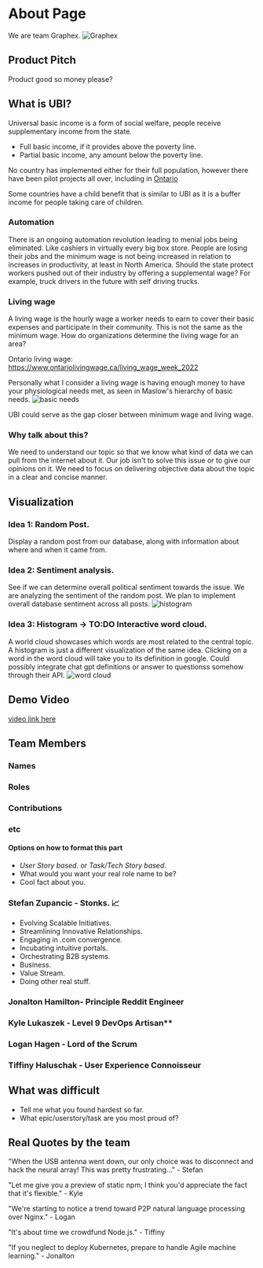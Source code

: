 # About Page 
We are team Graphex.
![Graphex](https://i.imgur.com/LjZ0Gg5.png)

## Product Pitch
Product good so money please?

## What is UBI?
Universal basic income is a form of social welfare, people receive supplementary income from the state. 
- Full basic income, if it provides above the poverty line.
- Partial basic income, any amount below the poverty line.

No country has implemented either for their full population, however there have been pilot projects all over, including in [Ontario](https://www.ontario.ca/page/ontario-basic-income-pilot)

Some countries have a child benefit that is similar to UBI as it is a buffer income for people taking care of children.

### Automation
There is an ongoing automation revolution leading to menial jobs being eliminated. Like cashiers in virtually every big box store. People are losing their jobs and the minimum wage is not being increased in relation to increases in productivity, at least in North America. Should the state protect workers pushed out of their industry by offering a supplemental wage? For example, truck drivers in the future with self driving trucks.

### Living wage
A living wage is the hourly wage a worker needs to earn to cover their basic expenses and participate in their community. This is not the same as the minimum wage. How do organizations determine the living wage for an area?

Ontario living wage: https://www.ontariolivingwage.ca/living_wage_week_2022

Personally what I consider a living wage is having enough money to have your physiological needs met, as seen in Maslow's hierarchy of basic needs.
![basic needs](https://i.imgur.com/MBB3Gwk.jpg)

UBI could serve as the gap closer between minimum wage and living wage.

### Why talk about this?
We need to understand our topic so that we know what kind of data we can pull from the internet about it. Our job isn't to solve this issue or to give our opinions on it. We need to focus on delivering objective data about the topic in a clear and concise manner.

## Visualization

### Idea 1: Random Post.
Display a random post from our database, along with information about where and when it came from.

### Idea 2: Sentiment analysis.
See if we can determine overall political sentiment towards the issue. We are analyzing the sentiment of the random post. We plan to implement overall database sentiment across all posts.
![histogram](https://upload.wikimedia.org/wikipedia/commons/thumb/d/d9/Black_cherry_tree_histogram.svg/800px-Black_cherry_tree_histogram.svg.png)

### Idea 3: Histogram -> TO:DO Interactive word cloud. 
A world cloud showcases which words are most related to the central topic. A histogram is just a different visualization of the same idea.
Clicking on a word in the word cloud will take you to its definition in google. Could possibly integrate chat gpt definitions or answer to questionss somehow through their API.
![word cloud](https://i.imgur.com/iPIfVIQ.jpg)


## Demo Video

[video link here](https://www.youtube.com/watch?v=dQw4w9WgXcQ)

## Team Members
### Names
### Roles
### Contributions
### etc

#### Options on how to format this part
- *User Story based.* or *Task/Tech Story based*.
- What would you want your real role name to be?
- Cool fact about you.


### Stefan Zupancic - **Stonks. 📈**
- Evolving Scalable Initiatives.
- Streamlining Innovative Relationships.
- Engaging in .com convergence.
- Incubating intuitive portals.
- Orchestrating B2B systems.
- Business.
- Value Stream. 
- Doing other real stuff.

### Jonalton Hamilton- **Principle Reddit Engineer**

### Kyle Lukaszek - **Level 9 DevOps Artisan****

### Logan Hagen - **Lord of the Scrum**

### Tiffiny Haluschak - **User Experience Connoisseur**

## What was difficult
- Tell me what you found hardest so far.
- What epic/userstory/task are you most proud of?

## Real Quotes by the team

"When the USB antenna went down, our only choice was to disconnect and hack the neural array! This was pretty frustrating..." - Stefan

"Let me give you a preview of static npm; I think you'd appreciate the fact that it's flexible." - Kyle

"We're starting to notice a trend toward P2P natural language processing over Nginx." - Logan

"It's about time we crowdfund Node.js." - Tiffiny

"If you neglect to deploy Kubernetes, prepare to handle Agile machine learning." - Jonalton
